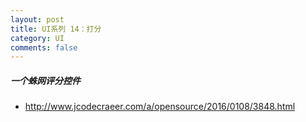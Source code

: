 ```yaml
---
layout: post
title: UI系列 14：打分
category: UI
comments: false
---
```

    	
	
#####  一个蛛网评分控件

* <http://www.jcodecraeer.com/a/opensource/2016/0108/3848.html>
	
	
	
	
	
	
	
	
	
	
	
	
	
	